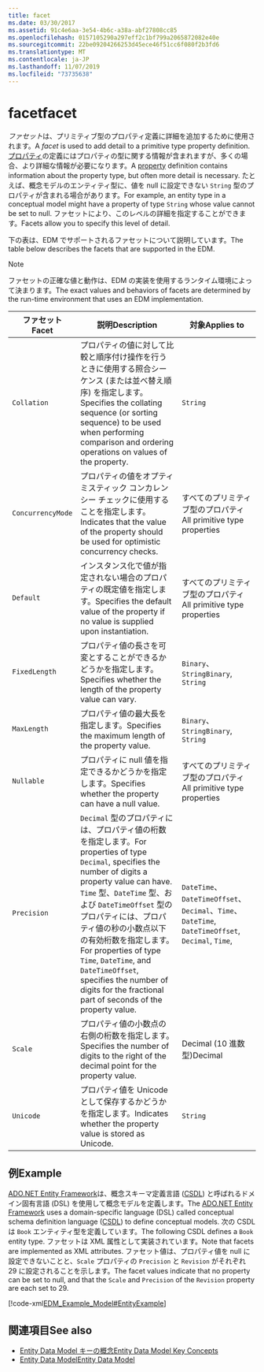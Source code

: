 ```yaml
---
title: facet
ms.date: 03/30/2017
ms.assetid: 91c4e6aa-3e54-4b6c-a38a-abf27808cc85
ms.openlocfilehash: 0157105290a297eff2c1bf799a2065872082e40e
ms.sourcegitcommit: 22be09204266253d45ece46f51cc6f080f2b3fd6
ms.translationtype: MT
ms.contentlocale: ja-JP
ms.lasthandoff: 11/07/2019
ms.locfileid: "73735638"
---
```

# <a name="facet"></a><span data-ttu-id="b99c8-102">facet</span><span class="sxs-lookup"><span data-stu-id="b99c8-102">facet</span></span>
<span data-ttu-id="b99c8-103">*ファセット*は、プリミティブ型のプロパティ定義に詳細を追加するために使用されます。</span><span class="sxs-lookup"><span data-stu-id="b99c8-103">A *facet* is used to add detail to a primitive type property definition.</span></span> <span data-ttu-id="b99c8-104">[プロパティ](property.md)の定義にはプロパティの型に関する情報が含まれますが、多くの場合、より詳細な情報が必要になります。</span><span class="sxs-lookup"><span data-stu-id="b99c8-104">A [property](property.md) definition contains information about the property type, but often more detail is necessary.</span></span> <span data-ttu-id="b99c8-105">たとえば、概念モデルのエンティティ型に、値を null に設定できない `String` 型のプロパティが含まれる場合があります。</span><span class="sxs-lookup"><span data-stu-id="b99c8-105">For example, an entity type in a conceptual model might have a property of type `String` whose value cannot be set to null.</span></span> <span data-ttu-id="b99c8-106">ファセットにより、このレベルの詳細を指定することができます。</span><span class="sxs-lookup"><span data-stu-id="b99c8-106">Facets allow you to specify this level of detail.</span></span>  
  
 <span data-ttu-id="b99c8-107">下の表は、EDM でサポートされるファセットについて説明しています。</span><span class="sxs-lookup"><span data-stu-id="b99c8-107">The table below describes the facets that are supported in the EDM.</span></span>  
  
> [!NOTE]
> <span data-ttu-id="b99c8-108">ファセットの正確な値と動作は、EDM の実装を使用するランタイム環境によって決まります。</span><span class="sxs-lookup"><span data-stu-id="b99c8-108">The exact values and behaviors of facets are determined by the run-time environment that uses an EDM implementation.</span></span>  
  
|<span data-ttu-id="b99c8-109">ファセット</span><span class="sxs-lookup"><span data-stu-id="b99c8-109">Facet</span></span>|<span data-ttu-id="b99c8-110">説明</span><span class="sxs-lookup"><span data-stu-id="b99c8-110">Description</span></span>|<span data-ttu-id="b99c8-111">対象</span><span class="sxs-lookup"><span data-stu-id="b99c8-111">Applies to</span></span>|  
|-----------|-----------------|----------------|  
|`Collation`|<span data-ttu-id="b99c8-112">プロパティの値に対して比較と順序付け操作を行うときに使用する照合シーケンス (または並べ替え順序) を指定します。</span><span class="sxs-lookup"><span data-stu-id="b99c8-112">Specifies the collating sequence (or sorting sequence) to be used when performing comparison and ordering operations on values of the property.</span></span>|`String`|  
|`ConcurrencyMode`|<span data-ttu-id="b99c8-113">プロパティの値をオプティミスティック コンカレンシー チェックに使用することを指定します。</span><span class="sxs-lookup"><span data-stu-id="b99c8-113">Indicates that the value of the property should be used for optimistic concurrency checks.</span></span>|<span data-ttu-id="b99c8-114">すべてのプリミティブ型のプロパティ</span><span class="sxs-lookup"><span data-stu-id="b99c8-114">All primitive type properties</span></span>|  
|`Default`|<span data-ttu-id="b99c8-115">インスタンス化で値が指定されない場合のプロパティの既定値を指定します。</span><span class="sxs-lookup"><span data-stu-id="b99c8-115">Specifies the default value of the property if no value is supplied upon instantiation.</span></span>|<span data-ttu-id="b99c8-116">すべてのプリミティブ型のプロパティ</span><span class="sxs-lookup"><span data-stu-id="b99c8-116">All primitive type properties</span></span>|  
|`FixedLength`|<span data-ttu-id="b99c8-117">プロパティ値の長さを可変とすることができるかどうかを指定します。</span><span class="sxs-lookup"><span data-stu-id="b99c8-117">Specifies whether the length of the property value can vary.</span></span>|<span data-ttu-id="b99c8-118">`Binary`、 `String`</span><span class="sxs-lookup"><span data-stu-id="b99c8-118">`Binary`, `String`</span></span>|  
|`MaxLength`|<span data-ttu-id="b99c8-119">プロパティ値の最大長を指定します。</span><span class="sxs-lookup"><span data-stu-id="b99c8-119">Specifies the maximum length of the property value.</span></span>|<span data-ttu-id="b99c8-120">`Binary`、 `String`</span><span class="sxs-lookup"><span data-stu-id="b99c8-120">`Binary`, `String`</span></span>|  
|`Nullable`|<span data-ttu-id="b99c8-121">プロパティに null 値を指定できるかどうかを指定します。</span><span class="sxs-lookup"><span data-stu-id="b99c8-121">Specifies whether the property can have a null value.</span></span>|<span data-ttu-id="b99c8-122">すべてのプリミティブ型のプロパティ</span><span class="sxs-lookup"><span data-stu-id="b99c8-122">All primitive type properties</span></span>|  
|`Precision`|<span data-ttu-id="b99c8-123">`Decimal` 型のプロパティには、プロパティ値の桁数を指定します。</span><span class="sxs-lookup"><span data-stu-id="b99c8-123">For properties of type `Decimal`, specifies the number of digits a property value can have.</span></span> <span data-ttu-id="b99c8-124">`Time` 型、`DateTime` 型、および `DateTimeOffset` 型のプロパティには、プロパティ値の秒の小数点以下の有効桁数を指定します。</span><span class="sxs-lookup"><span data-stu-id="b99c8-124">For properties of type `Time`, `DateTime`, and `DateTimeOffset`, specifies the number of digits for the fractional part of seconds of the property value.</span></span>|<span data-ttu-id="b99c8-125">`DateTime`、`DateTimeOffset`、`Decimal`、`Time`、</span><span class="sxs-lookup"><span data-stu-id="b99c8-125">`DateTime`, `DateTimeOffset`, `Decimal`, `Time`,</span></span>|  
|`Scale`|<span data-ttu-id="b99c8-126">プロパティ値の小数点の右側の桁数を指定します。</span><span class="sxs-lookup"><span data-stu-id="b99c8-126">Specifies the number of digits to the right of the decimal point for the property value.</span></span>|<span data-ttu-id="b99c8-127">Decimal (10 進数型)</span><span class="sxs-lookup"><span data-stu-id="b99c8-127">Decimal</span></span>|  
|`Unicode`|<span data-ttu-id="b99c8-128">プロパティ値を Unicode として保存するかどうかを指定します。</span><span class="sxs-lookup"><span data-stu-id="b99c8-128">Indicates whether the property value is stored as Unicode.</span></span>|`String`|  
  
## <a name="example"></a><span data-ttu-id="b99c8-129">例</span><span class="sxs-lookup"><span data-stu-id="b99c8-129">Example</span></span>  
 <span data-ttu-id="b99c8-130">[ADO.NET Entity Framework](./ef/index.md)は、概念スキーマ定義言語 ([CSDL](/ef/ef6/modeling/designer/advanced/edmx/csdl-spec)) と呼ばれるドメイン固有言語 (DSL) を使用して概念モデルを定義します。</span><span class="sxs-lookup"><span data-stu-id="b99c8-130">The [ADO.NET Entity Framework](./ef/index.md) uses a domain-specific language (DSL) called conceptual schema definition language ([CSDL](/ef/ef6/modeling/designer/advanced/edmx/csdl-spec)) to define conceptual models.</span></span> <span data-ttu-id="b99c8-131">次の CSDL は `Book` エンティティ型を定義しています。</span><span class="sxs-lookup"><span data-stu-id="b99c8-131">The following CSDL defines a `Book` entity type.</span></span> <span data-ttu-id="b99c8-132">ファセットは XML 属性として実装されています。</span><span class="sxs-lookup"><span data-stu-id="b99c8-132">Note that facets are implemented as XML attributes.</span></span> <span data-ttu-id="b99c8-133">ファセット値は、プロパティ値を null に設定できないことと、`Scale` プロパティの `Precision` と `Revision` がそれぞれ 29 に設定されることを示します。</span><span class="sxs-lookup"><span data-stu-id="b99c8-133">The facet values indicate that no property can be set to null, and that the `Scale` and `Precision` of the `Revision` property are each set to 29.</span></span>  
  
 [!code-xml[EDM_Example_Model#EntityExample](../../../../samples/snippets/xml/VS_Snippets_Data/edm_example_model/xml/books.edmx#entityexample)]  
  
## <a name="see-also"></a><span data-ttu-id="b99c8-134">関連項目</span><span class="sxs-lookup"><span data-stu-id="b99c8-134">See also</span></span>

- [<span data-ttu-id="b99c8-135">Entity Data Model キーの概念</span><span class="sxs-lookup"><span data-stu-id="b99c8-135">Entity Data Model Key Concepts</span></span>](entity-data-model-key-concepts.md)
- [<span data-ttu-id="b99c8-136">Entity Data Model</span><span class="sxs-lookup"><span data-stu-id="b99c8-136">Entity Data Model</span></span>](entity-data-model.md)
